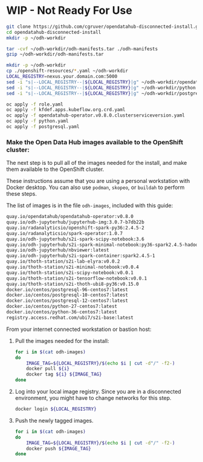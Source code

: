 # WIP - Not Ready For Use

```bash
git clone https://github.com/cgruver/opendatahub-disconnected-install.git
cd opendatahub-disconnected-install
mkdir -p ~/odh-workdir

tar -cvf ~/odh-workdir/odh-manifests.tar ./odh-manifests
gzip ~/odh-workdir/odh-manifests.tar

```

```bash
mkdir -p ~/odh-workdir
cp ./openshift-resources/*.yaml ~/odh-workdir
LOCAL_REGISTRY=nexus.your.domain.com:5000
sed -i "s|--LOCAL_REGISTRY--|${LOCAL_REGISTRY}|g" ~/odh-workdir/opendatahub-operator.v0.8.0.clusterserviceversion.yaml
sed -i "s|--LOCAL_REGISTRY--|${LOCAL_REGISTRY}|g" ~/odh-workdir/python.yaml
sed -i "s|--LOCAL_REGISTRY--|${LOCAL_REGISTRY}|g" ~/odh-workdir/postgresql.yaml

oc apply -f role.yaml
oc apply -f kfdef.apps.kubeflow.org.crd.yaml
oc apply -f opendatahub-operator.v0.8.0.clusterserviceversion.yaml
oc apply -f python.yaml
oc apply -f postgresql.yaml
```

### Make the Open Data Hub images available to the OpenShift cluster:

The next step is to pull all of the images needed for the install, and make them available to the OpenShift cluster.

These instructions assume that you are using a personal workstation with Docker desktop.  You can also use `podman`, `skopeo`, or `buildah` to perform these steps.

The list of images is in the file `odh-images`, included with this guide:

```bash
quay.io/opendatahub/opendatahub-operator:v0.8.0
quay.io/odh-jupyterhub/jupyterhub-img:3.0.7-b7db22b
quay.io/radanalyticsio/openshift-spark-py36:2.4.5-2
quay.io/radanalyticsio/spark-operator:1.0.7
quay.io/odh-jupyterhub/s2i-spark-scipy-notebook:3.6
quay.io/odh-jupyterhub/s2i-spark-minimal-notebook:py36-spark2.4.5-hadoop2.7.3
quay.io/odh-jupyterhub/nbviewer:latest
quay.io/odh-jupyterhub/s2i-spark-container:spark2.4.5-1
quay.io/thoth-station/s2i-lab-elyra:v0.0.2
quay.io/thoth-station/s2i-minimal-notebook:v0.0.4
quay.io/thoth-station/s2i-scipy-notebook:v0.0.1
quay.io/thoth-station/s2i-tensorflow-notebook:v0.0.1
quay.io/thoth-station/s2i-thoth-ubi8-py36:v0.15.0
docker.io/centos/postgresql-96-centos7:latest
docker.io/centos/postgresql-10-centos7:latest
docker.io/centos/postgresql-12-centos7:latest
docker.io/centos/python-27-centos7:latest
docker.io/centos/python-36-centos7:latest
registry.access.redhat.com/ubi7/s2i-base:latest
```

From your internet connected workstation or bastion host:

1. Pull the images needed for the install:

    ```bash
    for i in $(cat odh-images)
    do 
        IMAGE_TAG=${LOCAL_REGISTRY}/$(echo $i | cut -d"/" -f2-)
        docker pull ${i}
        docker tag ${i} ${IMAGE_TAG}
    done
    ```

1. Log into your local image registry.  Since you are in a disconnected environment, you might have to change networks for this step.

    ```bash
    docker login ${LOCAL_REGISTRY}
    ```

1. Push the newly tagged images.

    ```bash
    for i in $(cat odh-images)
    do 
        IMAGE_TAG=${LOCAL_REGISTRY}/$(echo $i | cut -d"/" -f2-)
        docker push ${IMAGE_TAG}
    done
    ```
